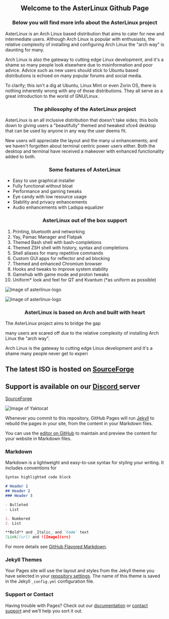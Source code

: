 <h2 style="text-align: center;">Welcome to the AsterLinux Github Page</h2>

<h3 style="text-align: center;">Below you will find more info about the AsterLinux project</h3>

AsterLinux is an Arch Linux based distribution that aims to cater for new and intermediate users. Although Arch Linux is popular with enthusiasts, the relative complexity of installing and configuring Arch Linux the "arch way" is daunting for many.

Arch Linux is also the gateway to cutting edge Linux development, and it's a shame so many people look elsewhere due to misinformation and poor advice. Advice such as new users should stick to Ubuntu based distributions is echoed on many popular forums and social media.

To clarify; this isn't a dig at Ubuntu, Linux Mint or even Zorin OS, there is nothing inherently wrong with any of those distributions. They all serve as a great introduction to the world of GNU/Linux.

<h3 style="text-align: center;">The philosophy of the AsterLinux project</h3>

AsterLinux is an all inclusive distribution that doesn't take sides; this boils down to giving users a "beautifully" themed and tweaked xfce4 desktop that can be used by anyone in any way the user deems fit.

New users will appreciate the layout and the many ui enhancements; and we haven't forgotten about terminal centric power users either. Both the desktop and terminal have received a makeover with enhanced functionality added to both.

<h3 style="text-align: center;">Some features of AsterLinux</h3>

- Easy to use graphical installer
- Fully functional without bloat
- Performance and gaming tweaks
- Eye candy with low resource usage
- Stability and privacy enhancements
- Audio enhancements with Ladspa equalizer

<h3 style="text-align: center;">AsterLinux out of the box support</h3>

1. Printing, bluetooth and networking
2. Yay, Pamac Manager and Flatpak
3. Themed Bash shell with bash-completions
4. Themed ZSH shell with history, syntax and completions
5. Shell aliases for many repetitive commands
6. Custom GUI apps for reflector and ad blocking
7. Themed and enhanced Chromium browser
8. Hooks and tweaks to improve system stability
9. Gamehub with game mode and proton tweaks
10. Uniform* look and feel for QT and Kvantum (*as uniform as possible)


![Image of asterlinux-logo](https://asterlinuxdev.github.io/images/asterlinux-desktop.png)

![Image of asterlinux-logo](https://asterlinuxdev.github.io/images/asterlinux-logo.svg)




<h3 style="text-align: center;">AsterLinux is based on Arch and built with heart</h3>

The AsterLinux project aims to bridge the gap

many users are scared off due to the relative complexity of installing Arch Linux the "arch way".

Arch Linux is the gateway to cutting edge Linux development and it's a shame many people never get to experi

## The latest ISO is hosted on <a href="http://www.something.com"> SourceForge </a>

## Support is available on our <a href="http://www.something.com"> Discord </a> server

<a href="http://www.something.com"> SourceForge </a>

![Image of Yaktocat](https://octodex.github.com/images/yaktocat.png)

Whenever you commit to this repository, GitHub Pages will run [Jekyll](https://jekyllrb.com/) to rebuild the pages in your site, from the content in your Markdown files.

You can use the [editor on GitHub](https://github.com/asterlinuxdev/asterlinuxdev.github.io/edit/main/README.md) to maintain and preview the content for your website in Markdown files.

### Markdown

Markdown is a lightweight and easy-to-use syntax for styling your writing. It includes conventions for



```markdown
Syntax highlighted code block

# Header 1
## Header 2
### Header 3

- Bulleted
- List

1. Numbered
2. List

**Bold** and _Italic_ and `Code` text
[Link](url) and ![Image](src)

```

For more details see [GitHub Flavored Markdown](https://guides.github.com/features/mastering-markdown/).

### Jekyll Themes

Your Pages site will use the layout and styles from the Jekyll theme you have selected in your [repository settings](https://github.com/asterlinuxdev/asterlinuxdev.github.io/settings/pages). The name of this theme is saved in the Jekyll `_config.yml` configuration file.

### Support or Contact

Having trouble with Pages? Check out our [documentation](https://docs.github.com/categories/github-pages-basics/) or [contact support](https://support.github.com/contact) and we’ll help you sort it out.
